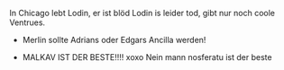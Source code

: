 In Chicago lebt Lodin, er ist blöd
Lodin is leider tod, gibt nur noch coole Ventrues.

* Merlin sollte Adrians oder Edgars Ancilla werden!

* MALKAV IST DER BESTE!!!! xoxo
Nein mann nosferatu ist der beste

